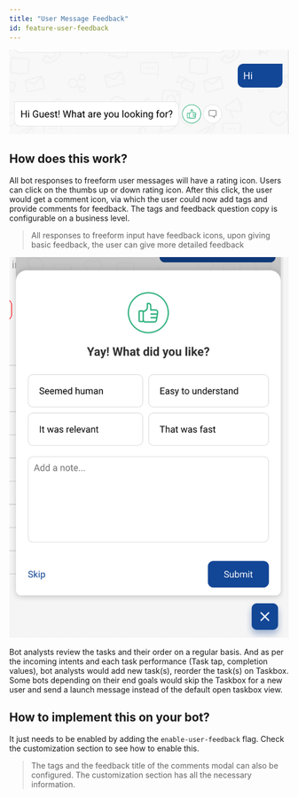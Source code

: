 ```yaml
---
title: "User Message Feedback"
id: feature-user-feedback
---
```


![](assets/user-feedback-icons.png)

## How does this work?

All bot responses to freeform user messages will have a rating icon. Users can click on the thumbs up or down rating icon. After this click, the user would get a comment icon, via which the user could now add tags and provide comments for feedback. The tags and feedback question copy is configurable on a business level. 

> All responses to freeform input have feedback icons, upon giving basic feedback, the user can give more detailed feedback

![](assets/user-feedback-modal.png)

Bot analysts review the tasks and their order on a regular basis. And as per the incoming intents and each task performance (Task tap, completion values), bot analysts would add new task(s), reorder the task(s) on Taskbox. Some bots depending on their end goals would skip the Taskbox for a new user and send a launch message instead of the default open taskbox view. 

## How to implement this on your bot?

It just needs to be enabled by adding the `enable-user-feedback` flag. Check the customization section to see how to enable this.

> The tags and the feedback title of the comments modal can also be configured. The customization section has all the necessary information.
